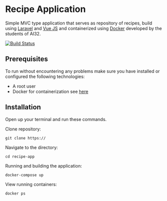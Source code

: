 # Recipe Application
Simple MVC type application that serves as repository of recipes, build using [Laravel](https://laravel.com/) and [Vue JS](https://vuejs.org/) and containerized using [Docker](https://www.docker.com/) developed by the students of AI32.  

[![Build Status](https://travis-ci.org/joemccann/dillinger.svg?branch=master)](https://travis-ci.org/joemccann/dillinger)
## Prerequisites
To run without encountering any problems make sure you have installed or configured the following technologies:

- A root user
- Docker for containerization see [here](https://docs.docker.com/get-docker/)

## Installation
Open up your terminal and run these commands.

Clone repository:
```
git clone https://
```

Navigate to the directory:
```
cd recipe-app
```

Running and building the application:
```
docker-compose up
```

View running containers:
```
docker ps
```
